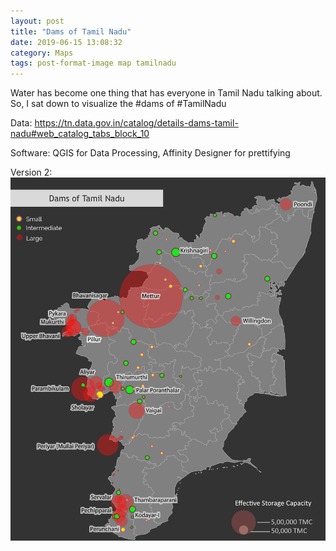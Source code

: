 ```yaml
---
layout: post
title: "Dams of Tamil Nadu"
date: 2019-06-15 13:08:32
category: Maps
tags: post-format-image map tamilnadu
---
```

Water has become one thing that has everyone in Tamil Nadu talking about. So, I sat down to visualize the #dams of #TamilNadu

Data: https://tn.data.gov.in/catalog/details-dams-tamil-nadu#web_catalog_tabs_block_10

Software: QGIS for Data Processing, Affinity Designer for prettifying

Version 2:
![Dams of Tamil Nadu - V2](/img/wp-content/uploads/2019/06/output403x-1.png)
